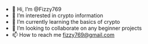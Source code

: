 - 👋 Hi, I’m @Fizzy769
- 👀 I’m interested in crypto information 
- 🌱 I’m currently learning the basics of crypto 
- 💞️ I’m looking to collaborate on any beginner projects 
- 📫 How to reach me fizzy769@gmail.com 

<!---
Fizzy769/Fizzy769 is a ✨ special ✨ repository because its `README.md` (this file) appears on your GitHub profile.
You can click the Preview link to take a look at your changes.
--->
